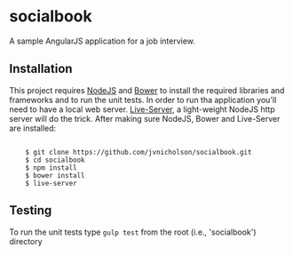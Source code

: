 # socialbook

A sample AngularJS application for a job interview.

## Installation

This project requires [NodeJS](https://nodejs.org/en/) and [Bower](http://bower.io) to install the required libraries and frameworks and to run the unit tests.
In order to run tha application you'll need to have a local web server. [Live-Server](https://www.npmjs.com/package/live-server), a light-weight NodeJS http server
 will do the trick. After making sure NodeJS, Bower and Live-Server are installed:
 
 ```
 
     $ git clone https://github.com/jvnicholson/socialbook.git
     $ cd socialbook
     $ npm install
     $ bower install
     $ live-server
 ```

## Testing
 
 To run the unit tests type `gulp test` from the root (i.e., 'socialbook') directory

